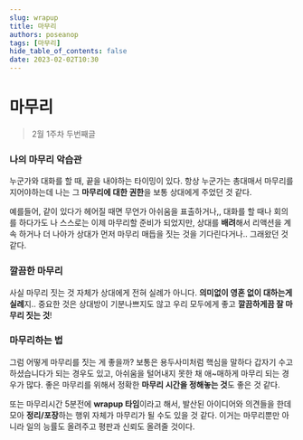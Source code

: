 ```yaml
---
slug: wrapup
title: 마무리
authors: poseanop
tags: [마무리]
hide_table_of_contents: false
date: 2023-02-02T10:30
---
```


# 마무리

> 2월 1주차 두번째글

### 나의 마무리 악습관

누군가와 대화를 할 때, 끝을 내야하는 타이밍이 있다. 항상 누군가는 총대매서 마무리를 지어야하는데 나는 그 **마무리에 대한 권한**을 보통 상대에게 주었던 것 같다.

예를들어, 같이 있다가 헤어질 때면 무언가 아쉬움을 표출하거나,, 대화를 할 때나 회의를 하다가도 나 스스로는 이제 마무리할 준비가 되었지만, 상대를 **배려**해서 리액션을 계속 하거나 더 나아가 상대가 먼저 마무리 매듭을 짓는 것을 기다린다거나.. 그래왔던 것 같다.

### 깔끔한 마무리

사실 마무리 짓는 것 자체가 상대에게 전혀 실례가 아니다. **의미없이 영혼 없이 대하는게 실례**지.. 중요한 것은 상대방이 기분나쁘지도 않고 우리 모두에게 좋고 **깔끔하게끔 잘 마무리 짓는 것**!

### 마무리하는 법

그럼 어떻게 마무리를 짓는 게 좋을까? 보통은 용두사미처럼 핵심을 말하다 갑자기 수고하셨습니다가 되는 경우도 있고, 아쉬움을 털어내지 못한 채 애~매하게 마무리 되는 경우가 많다. 좋은 마무리를 위해서 정확한 **마무리 시간을 정해놓는 것**도 좋은 것 같다.

또는 마무리시간 5분전에 **wrapup 타임**이라고 해서, 발산된 아이디어와 의견들을 한데모아 **정리/포장**하는 행위 자체가 마무리가 될 수도 있을 것 같다. 이거는 마무리뿐만 아니라 일의 능률도 올려주고 평판과 신뢰도 올려줄 것이다.
